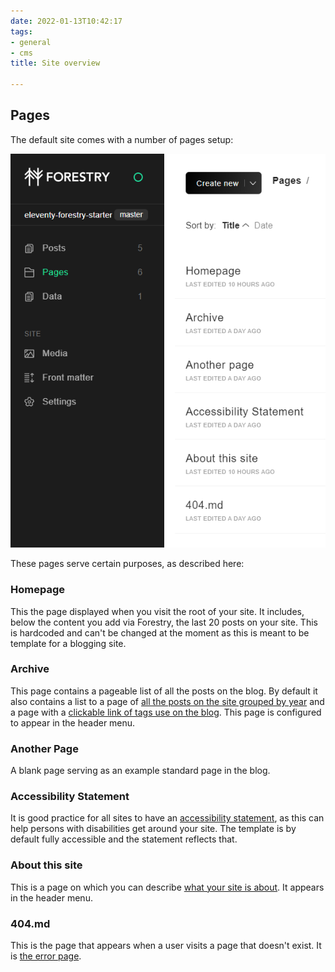 ```yaml
---
date: 2022-01-13T10:42:17
tags:
- general
- cms
title: Site overview

---
```

## Pages

The default site comes with a number of pages setup:

![](/assets/images/site-overview-1.png)

These pages serve certain purposes, as described here:

### Homepage

This the page displayed when you visit the root of your site. It includes, below the content you add via Forestry, the last 20 posts on your site. This is hardcoded and can't be changed at the moment as this is meant to be template for a blogging site.

### Archive

This page contains a pageable list of all the posts on the blog. By default it also contains a list to a page of [all the posts on the site grouped by year](/archive/all-posts/) and a page with a [clickable link of tags use on the blog](/archive/tags/). This page is configured to appear in the header menu. 

### Another Page

A blank page serving as an example standard page in the blog.

### Accessibility Statement

It is good practice for all sites to have an [accessibility statement](/pages/accessibility/), as this can help persons with disabilities get around your site. The template is by default fully accessible and the statement reflects that.

### About this site

This is a page on which you can describe [what your site is about](/pages/about/). It appears in the header menu.

### 404.md

This is the page that appears when a user visits a page that doesn't exist. It is [the error page](/pages/404/).